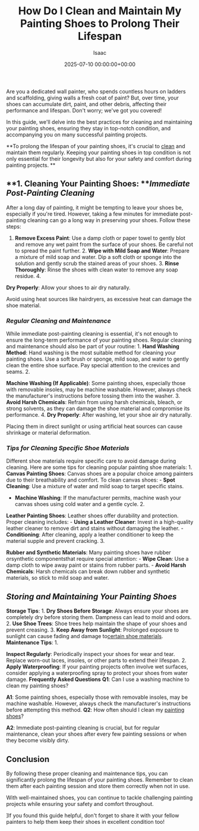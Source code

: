 ﻿---
title: How Do I Clean and Maintain My Painting Shoes to Prolong Their Lifespan
description: Are you a dedicated wall painter, who spends countless hours on ladders and scaffolding, giving walls a fresh coat of paint?
slug: /how-do-i-clean-and-maintain-my-painting-shoes-to-prolong-their-lifespan/
date: 2025-07-10 00:00:00+00:00
lastmod: 2025-07-10 00:00:00+03:00
author: Isaac
categories:
- DIY Paintings
tags:
- diy-paintings
- clean
- maintain
layout: post
---

Are you a dedicated wall painter, who spends countless hours on ladders and scaffolding, giving walls a fresh coat of paint? But, over time, your shoes can accumulate dirt, paint, and other debris, affecting their performance and lifespan. Don't worry; we've got you covered!

In this guide, we'll delve into the best practices for cleaning and maintaining your painting shoes, ensuring they stay in top-notch condition, and accompanying you on many successful painting projects.

**To prolong the lifespan of your painting shoes, it's crucial to [clean](https://pestpolicy.com/what-solvent-to-use-to-clean-hvlp-spray-guns/) and maintain them regularly. Keeping your painting shoes in top condition is not only essential for their longevity but also for your safety and comfort during painting projects. **

##  **1. Cleaning Your Painting Shoes: ***Immediate Post-Painting Cleaning*

After a long day of painting, it might be tempting to leave your shoes be, especially if you're tired. However, taking a few minutes for immediate post-painting cleaning can go a long way in preserving your shoes. Follow these steps:

1. **Remove Excess Paint**: Use a damp cloth or paper towel to gently blot and remove any wet paint from the surface of your shoes. Be careful not to spread the paint further. 2. **Wipe with Mild Soap and Water**: Prepare a mixture of mild soap and water. Dip a soft cloth or sponge into the solution and gently scrub the stained areas of your shoes. 3. **Rinse Thoroughly**: Rinse the shoes with clean water to remove any soap residue. 4.

**Dry Properly**: Allow your shoes to air dry naturally.

Avoid using heat sources like hairdryers, as excessive heat can damage the shoe material.

###  *Regular Cleaning and Maintenance*

While immediate post-painting cleaning is essential, it's not enough to ensure the long-term performance of your painting shoes. Regular cleaning and maintenance should also be part of your routine: 1. **Hand Washing Method**: Hand washing is the most suitable method for cleaning your painting shoes. Use a soft brush or sponge, mild soap, and water to gently clean the entire shoe surface. Pay special attention to the crevices and seams. 2.

**Machine Washing (If Applicable)**: Some painting shoes, especially those with removable insoles, may be machine washable. However, always check the manufacturer's instructions before tossing them into the washer. 3. **Avoid Harsh Chemicals**: Refrain from using harsh chemicals, bleach, or strong solvents, as they can damage the shoe material and compromise its performance. 4. **Dry Properly**: After washing, let your shoe air dry naturally.

Placing them in direct sunlight or using artificial heat sources can cause shrinkage or material deformation.

###  *Tips for Cleaning Specific Shoe Materials*

Different shoe materials require specific care to avoid damage during cleaning. Here are some tips for cleaning popular painting shoe materials: 1. **Canvas Painting Shoes**: Canvas shoes are a popular choice among painters due to their breathability and comfort. To clean canvas shoes: - **Spot Cleaning**: Use a mixture of water and mild soap to target specific stains.

- **Machine Washing**: If the manufacturer permits, machine wash your canvas shoes using cold water and a gentle cycle. 2.

**Leather Painting Shoes**: Leather shoes offer durability and protection. Proper cleaning includes: - **Using a Leather Cleaner**: Invest in a high-quality leather cleaner to remove dirt and stains without damaging the leather. - **Conditioning**: After cleaning, apply a leather conditioner to keep the material supple and prevent cracking. 3.

**Rubber and Synthetic Materials**: Many painting shoes have rubber orsynthetic componentsthat require special attention: - **Wipe Clean**: Use a damp cloth to wipe away paint or stains from rubber parts. - **Avoid Harsh Chemicals**: Harsh chemicals can break down rubber and synthetic materials, so stick to mild soap and water.

##  *Storing and Maintaining Your Painting Shoes*

**Storage Tips**: 1. **Dry Shoes Before Storage**: Always ensure your shoes are completely dry before storing them. Dampness can lead to mold and odors. 2. **Use Shoe Trees**: Shoe trees help maintain the shape of your shoes and prevent creasing. 3. **Keep Away from Sunlight**: Prolonged exposure to sunlight can cause fading and damage to[certain shoe materials](https://pestpolicy.com/best-shoes-for-painters/). **Maintenance Tips**: 1.

**Inspect Regularly**: Periodically inspect your shoes for wear and tear. Replace worn-out laces, insoles, or other parts to extend their lifespan. 2. **Apply Waterproofing**: If your painting projects often involve wet surfaces, consider applying a waterproofing spray to protect your shoes from water damage. **Frequently Asked Questions** **Q1**: Can I use a washing machine to clean my painting shoes?

**A1**: Some painting shoes, especially those with removable insoles, may be machine washable. However, always check the manufacturer's instructions before attempting this method. **Q2**: How often should I clean my [painting shoes](https://pestpolicy.com/best-shoes-for-beginner-overweight-runners/)?

**A2**: Immediate post-painting cleaning is crucial, but for regular maintenance, clean your shoes after every few painting sessions or when they become visibly dirty.

##  **Conclusion**

By following these proper cleaning and maintenance tips, you can significantly prolong the lifespan of your painting shoes. Remember to clean them after each painting session and store them correctly when not in use.

With well-maintained shoes, you can continue to tackle challenging painting projects while ensuring your safety and comfort throughout.

]If you found this guide helpful, don't forget to share it with your fellow painters to help them keep their shoes in excellent condition too!

